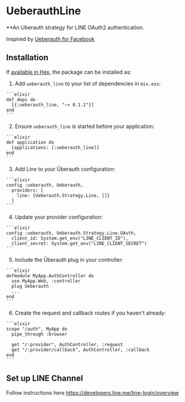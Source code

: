 # UeberauthLine

**An Uberauth strategy for LINE OAuth2 authentication.

Inspired by [Ueberauth for Facebook](https://github.com/ueberauth/ueberauth_facebook)

## Installation

If [available in Hex](https://hex.pm/docs/publish), the package can be installed as:

  1. Add `ueberauth_line` to your list of dependencies in `mix.exs`:

    ```elixir
    def deps do
      [{:ueberauth_line, "~> 0.1.1"}]
    end
    ```

  2. Ensure `ueberauth_line` is started before your application:

    ```elixir
    def application do
      [applications: [:ueberauth_line]]
    end
    ```

  3. Add Line to your Überauth configuration:

    ```elixir
    config :ueberauth, Ueberauth,
      providers: [
        line: {Ueberauth.Strategy.Line, []}
      ]
    ```
  4.  Update your provider configuration:

    ```elixir
    config :ueberauth, Ueberauth.Strategy.Line.OAuth,
      client_id: System.get_env("LINE_CLIENT_ID"),
      client_secret: System.get_env("LINE_CLIENT_SECRET")
    ```

  5.  Include the Überauth plug in your controller:

    ```elixir
    defmodule MyApp.AuthController do
      use MyApp.Web, :controller
      plug Ueberauth
      ...
    end
    ```

  6.  Create the request and callback routes if you haven't already:

    ```elixir
    scope "/auth", MyApp do
      pipe_through :browser

      get "/:provider", AuthController, :request
      get "/:provider/callback", AuthController, :callback
    end
    ```

## Set up LINE Channel

  Follow instructions here https://developers.line.me/line-login/overview


